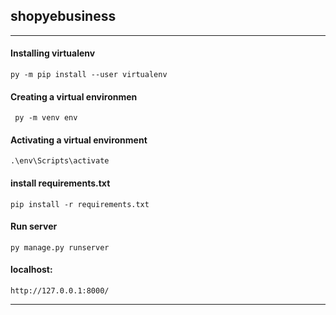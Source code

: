 ## shopyebusiness
****
#### Installing virtualenv

    py -m pip install --user virtualenv 

#### Creating a virtual environmen
     py -m venv env 

#### Activating a virtual environment
    .\env\Scripts\activate 
 
####  install requirements.txt
    pip install -r requirements.txt 

####  Run server
    py manage.py runserver 


#### localhost: 
    http://127.0.0.1:8000/
****

